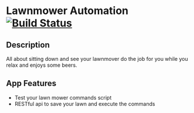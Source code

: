 # Lawnmower Automation [![Build Status](https://travis-ci.org/rajdsouza/lawnmower.svg)](https://travis-ci.org/rajdsouza/lawnmower)

## Description
All about sitting down and see your lawnmover do the job for you while you relax and enjoys some beers.

## App Features

- Test your lawn mower commands script
- RESTful api to save your lawn and execute the commands

